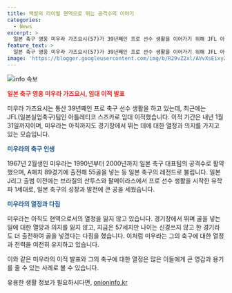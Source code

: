 ```yaml
---
title: 백발의 라이벌 현역으로 뛰는 공격수의 이야기
categories:
  - News
excerpt: >
  일본 축구 영웅 미우라 가즈요시(57)가 39년째인 프로 선수 생활을 이어가기 위해 JFL 아틀레티코 스즈카로의 임대 이적을 발표했다. 미우라는 지난해부터 올리베이렌스에서 뛰며 골을 넣어 JFL 역대 최연장자 골 기록을 세웠다. 이적 기간은 내년 1월 31일까지이며, 미우라는 나이는 상관없다. 계속해서 경기장에서 싸울 수 있는 의욕을 가지고 있다고 전하며 열정적인 모습을 보였다.
feature_text: >
  일본 축구 영웅 미우라 가즈요시(57)가 39년째인 프로 선수 생활을 이어가기 위해 JFL 아틀레티코 스즈카로의 임대 이적을 발표했다. 미우라는 지난해부터 올리베이렌스에서 뛰며 골을 넣어 JFL 역대 최연장자 골 기록을 세웠다. 이적 기간은 내년 1월 31일까지이며, 미우라는 나이는 상관없다. 계속해서 경기장에서 싸울 수 있는 의욕을 가지고 있다고 전하며 열정적인 모습을 보였다.
image: 'https://blogger.googleusercontent.com/img/b/R29vZ2xl/AVvXsEixyZcFfHzMRdzZMjFBmAUKJYCLCGyLL1o632UiGVXcaFdKo_bkvkuCioo0uUKlGfBVcT3P84aROyZIXSBEx3Aw5nCQ3pTgDom1WDC4m8eifvWiAmWEEVb4x6G_l8C0QH225ldMjyaFvpxGEBGNO37VmDTDMHGhJPq73UglMfDca1-0aw/s1600/blogspot.png'
---
```


<p><img src="https://blogger.googleusercontent.com/img/b/R29vZ2xl/AVvXsEixyZcFfHzMRdzZMjFBmAUKJYCLCGyLL1o632UiGVXcaFdKo_bkvkuCioo0uUKlGfBVcT3P84aROyZIXSBEx3Aw5nCQ3pTgDom1WDC4m8eifvWiAmWEEVb4x6G_l8C0QH225ldMjyaFvpxGEBGNO37VmDTDMHGhJPq73UglMfDca1-0aw/s1600/blogspot.png" alt="info 속보" /></p>

<p><b><span style="color: #ee2323;">일본 축구 영웅 미우라 가즈요시, 임대 이적 발표</span></b></p>

<p>미우라 가즈요시는 통산 39년째인 프로 축구 선수 생활을 하고 있는데, 최근에는 JFL(일본실업축구)팀인 아틀레티코 스즈카로 임대 이적했습니다. 이적 기간은 내년 1월 31일까지이며, 미우라는 아직까지도 경기장에서 뛰는 데에 대한 열정과 의지를 가지고 있는 모습입니다.</p>

<p><b><span style="color: #1a5490;">미우라의 축구 인생</span></b></p>

<p>1967년 2월생인 미우라는 1990년부터 2000년까지 일본 축구 대표팀의 공격수로 활약했으며, A매치 89경기에 출전해 55골을 넣는 등 일본 축구의 레전드로 불립니다. 일본 J리그 출범 이전에는 브라질의 산투스와 팔메이라스에서 프로 선수 생활을 시작한 유학파 1세대로, 일본 축구의 성장과 발전에 큰 공을 세웠습니다.</p>

<p><b><span style="color: #1a5490;">미우라의 열정과 다짐</span></b></p>

<p>미우라는 아직도 현역으로서의 열정을 잃지 않고 있습니다. 경기장에서 뛰며 골을 넣는 일에 대한 열망과 의지를 잃지 않고, 지금은 57세지만 나이는 신경쓰지 않고 한 경기라도 더 출전하여 골을 넣겠다는 다짐을 했습니다. 이처럼 미우라는 그의 축구에 대한 열정과 전력을 여전히 유지하고 있습니다.</p>

<p>이와 같은 미우라의 이적 발표와 그의 축구에 대한 열정은 많은 이들에게 큰 영감과 용기를 줄 수 있는 사례로 볼 수 있습니다.</p>
유용한 생활 정보가 필요하시다면, <a href="https://onioninfo.kr" rel="dofollow">onioninfo.kr</a>


